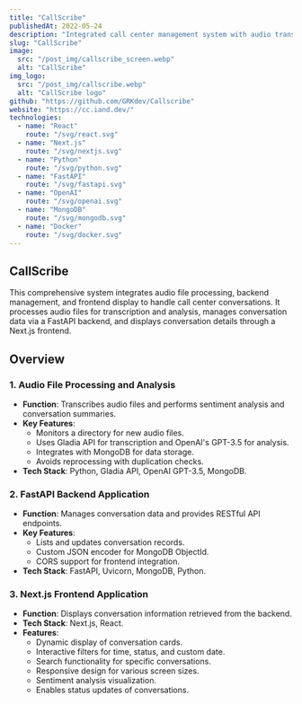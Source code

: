 ```yaml
---
title: "CallScribe"
publishedAt: 2022-05-24
description: "Integrated call center management system with audio transcription with AI, FastAPI for data handling, and a Next.js interface for accessing and interacting with conversation data."
slug: "CallScribe"
image: 
  src: "/post_img/callscribe_screen.webp"
  alt: "CallScribe"
img_logo:
  src: "/post_img/callscribe.webp"
  alt: "CallScribe logo"
github: "https://github.com/GRKdev/Callscribe"
website: "https://cc.iand.dev/"
technologies:
  - name: "React"
    route: "/svg/react.svg"
  - name: "Next.js"
    route: "/svg/nextjs.svg"
  - name: "Python"
    route: "/svg/python.svg"
  - name: "FastAPI"
    route: "/svg/fastapi.svg"
  - name: "OpenAI"
    route: "/svg/openai.svg"
  - name: "MongoDB"
    route: "/svg/mongodb.svg"
  - name: "Docker"
    route: "/svg/docker.svg"
---
```



## CallScribe
This comprehensive system integrates audio file processing, backend management, and frontend display to handle call center conversations. It processes audio files for transcription and analysis, manages conversation data via a FastAPI backend, and displays conversation details through a Next.js frontend.

## Overview

### 1. Audio File Processing and Analysis
- **Function**: Transcribes audio files and performs sentiment analysis and conversation summaries.
- **Key Features**:
  - Monitors a directory for new audio files.
  - Uses Gladia API for transcription and OpenAI's GPT-3.5 for analysis.
  - Integrates with MongoDB for data storage.
  - Avoids reprocessing with duplication checks.
- **Tech Stack**: Python, Gladia API, OpenAI GPT-3.5, MongoDB.

### 2. FastAPI Backend Application
- **Function**: Manages conversation data and provides RESTful API endpoints.
- **Key Features**:
  - Lists and updates conversation records.
  - Custom JSON encoder for MongoDB ObjectId.
  - CORS support for frontend integration.
- **Tech Stack**: FastAPI, Uvicorn, MongoDB, Python.

### 3. Next.js Frontend Application
- **Function**: Displays conversation information retrieved from the backend.
- **Tech Stack**: Next.js, React.
- **Features**:
  - Dynamic display of conversation cards.
  - Interactive filters for time, status, and custom date.
  - Search functionality for specific conversations.
  - Responsive design for various screen sizes.
  - Sentiment analysis visualization.
  - Enables status updates of conversations.
